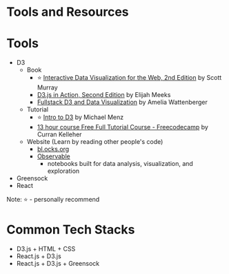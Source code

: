 # Tools and Resources

# Tools
- D3
    - Book
        - ⭐ [Interactive Data Visualization for the Web, 2nd Edition](https://www.oreilly.com/library/view/interactive-data-visualization/9781491921296/) by Scott Murray
        - [D3.js in Action, Second Edition](https://www.oreilly.com/library/view/d3js-in-action/9781617294488/) by Elijah Meeks
        - [Fullstack D3 and Data Visualization](https://www.newline.co/fullstack-d3) by Amelia Wattenberger
    - Tutorial
        - ⭐ [Intro to D3](https://www.youtube.com/watch?v=219xXJRh4Lw) by Michael Menz
        - [13 hour course Free Full Tutorial Course - Freecodecamp](https://www.youtube.com/watch?v=_8V5o2UHG0E) by Curran Kelleher
    - Website (Learn by reading other people's code)
        - [bl.ocks.org](https://bl.ocks.org/)
        - [Observable](https://observablehq.com/)
            - notebooks built for data analysis, visualization, and exploration
- Greensock
- React

Note: 
⭐ - personally recommend 

# Common Tech Stacks
- D3.js + HTML + CSS
- React.js + D3.js
- React.js + D3.js + Greensock